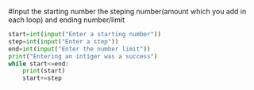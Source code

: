 #Input the starting number the steping number(amount which you add in each loop) and ending number/limit
```.py
start=int(input("Enter a starting number"))
step=int(input("Enter a step"))
end=int(input("Enter the number limit"))
print("Entering an intiger was a success")
while start<=end:
    print(start)
    start+=step
    
